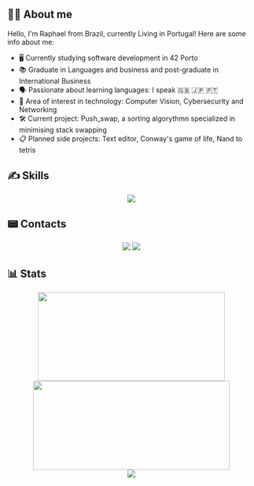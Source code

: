 ## 👨‍💻 About me
Hello, I'm Raphael from Brazil, currently Living in Portugal! Here are some info about me:

- 🖥️ Currently studying software development in 42 Porto
- 📚 Graduate in Languages and business and post-graduate in International Business 
- 🗣️ Passionate about learning languages: I speak 🇬🇧 🇯🇵 🇵🇹 
- 🎯 Area of interest in technology: Computer Vision, Cybersecurity and Networking 
- 🛠️ Current project: Push_swap, a sorting algorythmn specialized in minimising stack swapping 
- 📋 Planned side projects: Text editor, Conway's game of life, Nand to tetris 

## ✍️ Skills
<p align="center">
  <a href="https://skillicons.dev">
    <img src="https://skillicons.dev/icons?i=c,lua,git,github,bash,linux,neovim,markdown,wordpress">
  </a>
</p>

## 📟 Contacts
<p align="center">
  <a href = "mailto:raphael.campos94@gmail.com"><img src="https://img.shields.io/badge/Gmail-D14836?style=for-the-badge&logo=gmail&logoColor=white"></a>
  <a href ="https://www.linkedin.com/in/raphael-vieira/" target="_blank"><img src="https://img.shields.io/badge/-LinkedIn-%230077B5?style=for-the-badge&logo=linkedin&logoColor=white" target="_blank"></a>
</p>

## 📊 Stats
<div align="center">
	<a>
		<img height="180px" width="380px" src="https://github-readme-stats.vercel.app/api?username=Rapcampo&theme=radical&show_icons=true&include_all_commits=trye&count_private=true"/>
		<img height="180px" width="400px" src="https://streak-stats.demolab.com?user=Rapcampo&theme=radical&exclude_days=Sat,Sun"/>
	</a>
</div>

<div align="center">
	<a>
	  <img src="https://komarev.com/ghpvc/?username=Rapcampo&style=for-the-badge&color=blue"/>
	</a>
</div>

